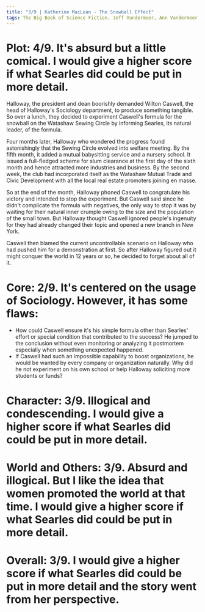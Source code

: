 ```yaml
---
title: "3/9 | Katherine MacLean - The Snowball Effect"
tags: The Big Book of Science Fiction, Jeff Vandermeer, Ann Vandermeer, short story, novelette, science fiction, 1925-, 1952
---
```


# Plot: 4/9. It's absurd but a little comical. I would give a higher score if what Searles did could be put in more detail.
Halloway, the president and dean boorishly demanded Wilton Caswell, the head of Halloway's Sociology department, to produce something tangible. So over a lunch, they decided to experiment Caswell's formula for the snowball on the Watashaw Sewing Circle by informing Searles, its natural leader, of the formula.

Four months later, Halloway who wondered the progress found astonishingly that the Sewing Circle evolved into welfare meeting. By the fifth month, it added a mutual babysitting service and a nursery school. It issued a full-fledged scheme for slum clearance at the first day of the sixth month and hence attracted more industries and business. By the second week, the club had incorporated  itself as the Watashaw Mutual Trade and Civic Development with all the local real estate promoters joining en masse.

So at the end of the month, Halloway phoned Caswell to congratulate his victory and intended to stop the experiment. But Caswell said since he didn't complicate the formula with negatives, the only way to stop it was by waiting for their natural inner crumple owing to the size and the population of the small town. But Halloway thought Caswell ignored people's ingenuity for they had already changed their topic and opened a new branch in New York.

Caswell then blamed the current  uncontrollable scenario on Halloway who had pushed him for a demonstration at first. So after Halloway figured out it might conquer the world in 12 years or so, he decided to forget about all of it.

# Core: 2/9. It's centered on the usage of Sociology. However, it has some flaws:
+ How could Caswell ensure it's his simple formula other than Searles' effort or special condition that contributed to the success? He jumped to the conclusion without even monitoring or analyzing it postmortem especially when something unexpected happened.
+ If Caswell had such an impossible capability to boost organizations, he would be wanted by every company or organization naturally. Why did he not experiment on his own school or help Halloway soliciting more students or funds?

# Character: 3/9. Illogical and condescending. I would give a higher score if what Searles did could be put in more detail.


# World and Others: 3/9. Absurd and illogical. But I like the idea that women promoted the world at that time. I would give a higher score if what Searles did could be put in more detail.



# Overall: 3/9.  I would give a higher score if what Searles did could be put in more detail and the story went from her perspective.
